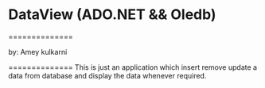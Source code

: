 # DataView (ADO.NET && Oledb)
==============

by: Amey kulkarni

==============
This is just an application which insert remove update a data from database and display the data whenever required.

